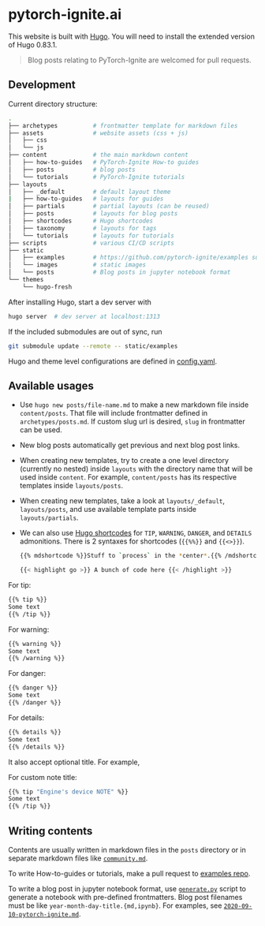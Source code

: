 # pytorch-ignite.ai

This website is built with [Hugo](https://gohugo.io). You will need to install the extended version of Hugo 0.83.1.

> Blog posts relating to PyTorch-Ignite are welcomed for pull requests.

## Development

Current directory structure:

```sh
.
├── archetypes          # frontmatter template for markdown files
├── assets              # website assets (css + js)
│   ├── css
│   └── js
├── content             # the main markdown content
│   ├── how-to-guides   # PyTorch-Ignite How-to guides
│   ├── posts           # blog posts
│   └── tutorials       # PyTorch-Ignite tutorials
├── layouts
│   ├── _default        # default layout theme
|   ├── how-to-guides   # layouts for guides
│   ├── partials        # partial layouts (can be reused)
│   ├── posts           # layouts for blog posts
│   ├── shortcodes      # Hugo shortcodes
│   ├── taxonomy        # layouts for tags
│   └── tutorials       # layouts for tutorials
├── scripts             # various CI/CD scripts
├── static
│   ├── examples        # https://github.com/pytorch-ignite/examples submodule
│   └── images          # static images
│   └── posts           # Blog posts in jupyter notebook format
└── themes
    └── hugo-fresh
```

After installing Hugo, start a dev server with

```sh
hugo server  # dev server at localhost:1313
```

If the included submodules are out of sync, run

```sh
git submodule update --remote -- static/examples
```

Hugo and theme level configurations are defined in [config.yaml](./config.yaml).

## Available usages

- Use `hugo new posts/file-name.md` to make a new markdown file inside `content/posts`. That file will include frontmatter defined in `archetypes/posts.md`. If custom slug url is desired, `slug` in frontmatter can be used.

- New blog posts automatically get previous and next blog post links.

- When creating new templates, try to create a one level directory (currently no nested) inside `layouts` with the directory name that will be used inside `content`. For example, `content/posts` has its respective templates inside `layouts/posts`.

- When creating new templates, take a look at `layouts/_default`, `layouts/posts`, and use available template parts inside `layouts/partials`.

- We can also use [Hugo shortcodes](https://gohugo.io/content-management/shortcodes/#readout) for `TIP`, `WARNING`, `DANGER`, and `DETAILS` admonitions.
  There is 2 syntaxes for shortcodes (`{{%%}}` and `{{<>}}`).
  ```sh
  {{% mdshortcode %}}Stuff to `process` in the *center*.{{% /mdshortcode %}}
  ```
  ```sh
  {{< highlight go >}} A bunch of code here {{< /highlight >}}
  ```

For tip:

```sh
{{% tip %}}
Some text
{{% /tip %}}
```

For warning:

```sh
{{% warning %}}
Some text
{{% /warning %}}
```

For danger:

```sh
{{% danger %}}
Some text
{{% /danger %}}
```

For details:

```sh
{{% details %}}
Some text
{{% /details %}}
```

It also accept optional title. For example,

For custom note title:

```sh
{{% tip "Engine's device NOTE" %}}
Some text
{{% /tip %}}
```

## Writing contents

Contents are usually written in markdown files in the `posts` directory or in separate markdown files like [`community.md`](./content/community.md).

To write How-to-guides or tutorials, make a pull request to [examples repo](https://github.com/pytorch-ignite/examples).

To write a blog post in jupyter notebook format, use [`generate.py`](./static/examples/generate.py) script to generate a notebook with pre-defined frontmatters.
Blog post filenames must be like `year-month-day-title.{md,ipynb}`. For examples, see [`2020-09-10-pytorch-ignite.md`](./content/posts/2020-09-10-pytorch-ignite.md).
